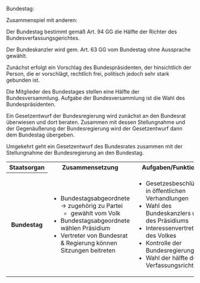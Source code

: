 Bundestag:

Zusammenspiel mit anderen:

Der Bundestag bestimmt gemäß Art. 94 GG die Hälfte der Richter des Bundesverfassungsgerichtes.

Der Bundeskanzler wird gem. Art. 63 GG vom Bundestag ohne Aussprache gewählt.

Zunächst erfolgt ein Vorschlag des Bundespräsidenten, der hinsichtlich der Person, die er vorschlägt, rechtlich frei, politisch jedoch sehr stark gebunden ist.

Die Mitglieder des Bundestages stellen eine Hälfte der Bundesversammlung.
Aufgabe der Bundesversammlung ist die Wahl des Bundespräsidenten.

Ein Gesetzentwurf der Bundesregierung wird zunächst an den Bundesrat überwiesen und dort beraten. Zusammen mit dessen Stellungnahme und der Gegenäußerung der Bundesregierung wird der Gesetzentwurf dann dem Bundestag übergeben.

Umgekehrt geht ein Gesetzentwurf des Bundesrates zusammen mit der Stellungnahme der Bundesregierung an den Bundestag.

<table>
<tr>
<th>Staatsorgan</th>
<th>Zusammensetzung</th>
<th>Aufgaben/Funktion</th>
</tr>
<tr>
<th>Bundestag</th>
<td>

- Bundestagsabgeordnete -> zugehörig zu Partei
  - gewählt vom Volk
- Bundestagsabgeordnete wählen Präsidium
- Vertreter von Bundesrat & Regierung können Sitzungen beitreten

</td>
<td>

- Gesetzesbeschlüsse in öffentlichen Verhandlungen
- Wahl des Bundeskanzlers und des Präsidiums
- Interessenvertretung des Volkes
- Kontrolle der Bundesregierung
- Wahl der hälfte der Verfassungsrichter

</td>
</tr>
</table>